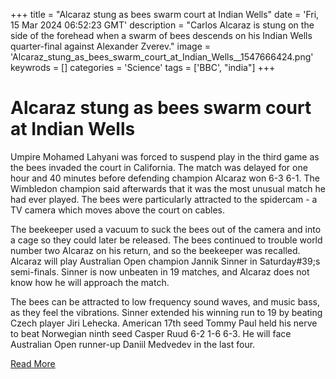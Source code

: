 +++
title = "Alcaraz stung as bees swarm court at Indian Wells"
date = 'Fri, 15 Mar 2024 06:52:23 GMT'
description = "Carlos Alcaraz is stung on the side of the forehead when a swarm of bees descends on his Indian Wells quarter-final against Alexander Zverev."
image = 'Alcaraz_stung_as_bees_swarm_court_at_Indian_Wells__1547666424.png'
keywrods =  []
categories = 'Science'
tags = ['BBC', "india"]
+++

# Alcaraz stung as bees swarm court at Indian Wells

Umpire Mohamed Lahyani was forced to suspend play in the third game as the bees invaded the court in California.
The match was delayed for one hour and 40 minutes before defending champion Alcaraz won 6-3 6-1.
The Wimbledon champion said afterwards that it was the most unusual match he had ever played.
The bees were particularly attracted to the spidercam - a TV camera which moves above the court on cables.

The beekeeper used a vacuum to suck the bees out of the camera and into a cage so they could later be released.
The bees continued to trouble world number two Alcaraz on his return, and so the beekeeper was recalled.
Alcaraz will play Australian Open champion Jannik Sinner in Saturday<bb>#39;s semi-finals.
Sinner is now unbeaten in 19 matches, and Alcaraz does not know how he will approach the match.

The bees can be attracted to low frequency sound waves, and music bass, as they feel the vibrations.
Sinner extended his winning run to 19 by beating Czech player Jiri Lehecka.
American 17th seed Tommy Paul held his nerve to beat Norwegian ninth seed Casper Ruud 6-2 1-6 6-3.
He will face Australian Open runner-up Daniil Medvedev in the last four.


[Read More](https://www.bbc.co.uk/sport/tennis/68568976)
